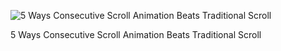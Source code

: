 ![5 Ways Consecutive Scroll Animation Beats Traditional Scroll](https://github.com/user-attachments/assets/27c27fc5-dcf9-40b7-8185-f861b48866c9)


5 Ways Consecutive Scroll Animation Beats Traditional Scroll
